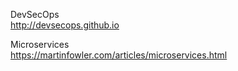 DevSecOps  
http://devsecops.github.io

Microservices  
https://martinfowler.com/articles/microservices.html
